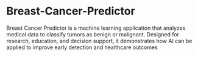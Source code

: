 # Breast-Cancer-Predictor
Breast Cancer Predictor is a machine learning application that analyzes medical data to classify tumors as benign or malignant. Designed for research, education, and decision support, it demonstrates how AI can be applied to improve early detection and healthcare outcomes
